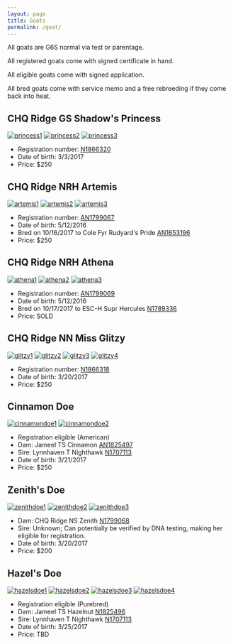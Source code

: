 ```yaml
---
layout: page
title: Goats
permalink: /goat/
---
```


All goats are G6S normal via test or parentage.

All registered goats come with signed certificate in hand.

All eligible goats come with signed application.

All bred goats come with service memo and a free rebreeding if they come back into heat.

## CHQ Ridge GS Shadow's Princess

[![princess1](https://farm5.staticflickr.com/4584/24274690818_21762be429_m.jpg)](https://farm5.staticflickr.com/4584/24274690818_21762be429_c.jpg)
[![princess2](https://farm5.staticflickr.com/4446/38126803261_0b2c286260_m.jpg)](https://farm5.staticflickr.com/4446/38126803261_0b2c286260_c.jpg)
[![princess3](https://farm5.staticflickr.com/4541/26350135059_99ab3fd939_m.jpg)](https://farm5.staticflickr.com/4541/26350135059_99ab3fd939_c.jpg)

* Registration number: [N1866320](http://www.adgagenetics.org/GoatDetail.aspx?RegNumber=N001866320)
* Date of birth: 3/3/2017
* Price: $250

## CHQ Ridge NRH Artemis

[![artemis1](https://farm5.staticflickr.com/4444/38072364126_c51ef82abe_m.jpg)](https://farm5.staticflickr.com/4444/38072364126_c51ef82abe_c.jpg)
[![artemis2](https://farm5.staticflickr.com/4583/24274681018_a77481175f_m.jpg)](https://farm5.staticflickr.com/4583/24274681018_a77481175f_c.jpg)
[![artemis3](https://farm5.staticflickr.com/4444/26349991029_5558c78508_m.jpg)](https://farm5.staticflickr.com/4444/26349991029_5558c78508_c.jpg)

* Registration number: [AN1799067](http://www.adgagenetics.org/GoatDetail.aspx?RegNumber=N001799067)
* Date of birth: 5/12/2016
* Bred on 10/16/2017 to Cole Fyr Rudyard's Pride [AN1653196](http://www.adgagenetics.org/GoatDetail.aspx?RegNumber=N001653196)
* Price: $250

## CHQ Ridge NRH Athena

[![athena1](https://farm5.staticflickr.com/4525/26350136409_201e4f0ee0_m.jpg)](https://farm5.staticflickr.com/4525/26350136409_201e4f0ee0_c.jpg)
[![athena2](https://farm5.staticflickr.com/4459/38126797581_082dbf1d10_m.jpg)](https://farm5.staticflickr.com/4459/38126797581_082dbf1d10_c.jpg)
[![athena3](https://farm5.staticflickr.com/4566/26350143509_6d242cd23d_m.jpg)](https://farm5.staticflickr.com/4566/26350143509_6d242cd23d_c.jpg)

* Registration number: [AN1799069](http://www.adgagenetics.org/GoatDetail.aspx?RegNumber=N001799069)
* Date of birth: 5/12/2016
* Bred on 10/17/2017 to ESC-H Supr Hercules [N1789336](http://www.adgagenetics.org/GoatDetail.aspx?RegNumber=N001789336)
* Price: SOLD

## CHQ Ridge NN Miss Glitzy

[![glitzy1](https://farm5.staticflickr.com/4584/37417501604_938bd78bae_m.jpg)](https://farm5.staticflickr.com/4584/37417501604_938bd78bae_c.jpg)
[![glitzy2](https://farm5.staticflickr.com/4569/24274692448_dfa3628603_m.jpg)](https://farm5.staticflickr.com/4569/24274692448_dfa3628603_c.jpg)
[![glitzy3](https://farm5.staticflickr.com/4501/24274691638_3a32336a4e_m.jpg)](https://farm5.staticflickr.com/4501/24274691638_3a32336a4e_c.jpg)
[![glitzy4](https://farm5.staticflickr.com/4540/38126802431_8c7180ee95_m.jpg)](https://farm5.staticflickr.com/4540/38126802431_8c7180ee95_c.jpg)

* Registration number: [N1866318](http://www.adgagenetics.org/GoatDetail.aspx?RegNumber=N001866318)
* Date of birth: 3/20/2017
* Price: $250

## Cinnamon Doe

[![cinnamondoe1](https://farm5.staticflickr.com/4509/26349992229_3c32ae39f6_m.jpg)](https://farm5.staticflickr.com/4509/26349992229_3c32ae39f6_c.jpg)
[![cinnamondoe2](https://farm5.staticflickr.com/4515/26349988059_461a813949_m.jpg)](https://farm5.staticflickr.com/4515/26349988059_461a813949_c.jpg)

* Registration eligible (American)
* Dam: Jameel TS Cinnamon [AN1825497](http://www.adgagenetics.org/GoatDetail.aspx?RegNumber=N001825497)
* Sire: Lynnhaven T Nighthawk [N1707113](http://www.adgagenetics.org/GoatDetail.aspx?RegNumber=N001707113)
* Date of birth: 3/21/2017
* Price: $250

## Zenith's Doe

[![zenithdoe1](https://farm5.staticflickr.com/4501/38126691881_087bb0fe8a_m.jpg)](https://farm5.staticflickr.com/4501/38126691881_087bb0fe8a_c.jpg)
[![zenithdoe2](https://farm5.staticflickr.com/4521/26349994659_7d4a6c5fa5_m.jpg)](https://farm5.staticflickr.com/4521/26349994659_7d4a6c5fa5_c.jpg)
[![zenithdoe3](https://farm5.staticflickr.com/4560/24274683428_ac1443d81e_m.jpg)](https://farm5.staticflickr.com/4560/24274683428_ac1443d81e_c.jpg)

* Dam: CHQ Ridge NS Zenith [N1799068](http://www.adgagenetics.org/GoatDetail.aspx?RegNumber=N001799068)
* Sire: Unknown; Can potentially be verified by DNA testing, making her eligible for registration.
* Date of birth: 3/20/2017
* Price: $200

## Hazel's Doe

[![hazelsdoe1](https://farm5.staticflickr.com/4547/38126693261_8d48376ea6_m.jpg)](https://farm5.staticflickr.com/4547/38126693261_8d48376ea6_c.jpg)
[![hazelsdoe2](https://farm5.staticflickr.com/4508/24274687248_2a7c13dd2c_m.jpg)](https://farm5.staticflickr.com/4508/24274687248_2a7c13dd2c_c.jpg)
[![hazelsdoe3](https://farm5.staticflickr.com/4508/24274689158_7884f932a0_m.jpg)](https://farm5.staticflickr.com/4508/24274689158_7884f932a0_c.jpg)
[![hazelsdoe4](https://farm5.staticflickr.com/4458/24274689868_161d0f6246_m.jpg)](https://farm5.staticflickr.com/4458/24274689868_161d0f6246_c.jpg)

* Registration eligible (Purebred)
* Dam: Jameel TS Hazelnut [N1825496](http://www.adgagenetics.org/GoatDetail.aspx?RegNumber=N001825496)
* Sire: Lynnhaven T Nighthawk [N1707113](http://www.adgagenetics.org/GoatDetail.aspx?RegNumber=N001707113)
* Date of birth: 3/25/2017
* Price: TBD
